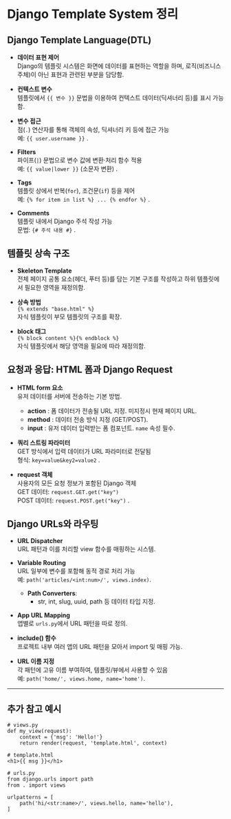 # Django Template System 정리

## Django Template Language(DTL)

- **데이터 표현 제어**  
  Django의 템플릿 시스템은 화면에 데이터를 표현하는 역할을 하며, 로직(비즈니스 주체)이 아닌 표현과 관련된 부분을 담당함.

- **컨텍스트 변수**  
  템플릿에서 `{{ 변수 }}` 문법을 이용하여 컨텍스트 데이터(딕셔너리 등)를 표시 가능함.

- **변수 접근**  
  점(`.`) 연산자를 통해 객체의 속성, 딕셔너리 키 등에 접근 가능  
  예: `{{ user.username }}` .

- **Filters**  
  파이프(`|`) 문법으로 변수 값에 변환·처리 함수 적용  
  예: `{{ value|lower }}` (소문자 변환) .

- **Tags**  
  템플릿 상에서 반복(`for`), 조건문(`if`) 등을 제어  
  예: `{% for item in list %} ... {% endfor %}` .

- **Comments**  
  템플릿 내에서 Django 주석 작성 가능  
  문법: `{# 주석 내용 #}` .

## 템플릿 상속 구조

- **Skeleton Template**  
  전체 페이지 공통 요소(헤더, 푸터 등)를 담는 기본 구조를 작성하고 하위 템플릿에서 필요한 영역을 재정의함.

- **상속 방법**  
  `{% extends "base.html" %}`  
  자식 템플릿이 부모 템플릿의 구조를 확장.

- **block 태그**  
  `{% block content %}{% endblock %}`  
  자식 템플릿에서 해당 영역을 필요에 따라 재정의함.

## 요청과 응답: HTML 폼과 Django Request

- **HTML form 요소**  
  유저 데이터를 서버에 전송하는 기본 방법.

    - **action** : 폼 데이터가 전송될 URL 지정. 미지정시 현재 페이지 URL.
    - **method** : 데이터 전송 방식 지정 (GET/POST).
    - **input** : 유저 데이터 입력받는 폼 컴포넌트. `name` 속성 필수.

- **쿼리 스트링 파라미터**  
  GET 방식에서 입력 데이터가 URL 파라미터로 전달됨  
  형식: `key=value&key2=value2` .

- **request 객체**  
  사용자의 모든 요청 정보가 포함된 Django 객체  
  GET 데이터: `request.GET.get("key")`  
  POST 데이터: `request.POST.get("key")` .

## Django URLs와 라우팅

- **URL Dispatcher**  
  URL 패턴과 이를 처리할 view 함수를 매핑하는 시스템.

- **Variable Routing**  
  URL 일부에 변수를 포함해 동적 경로 처리 가능  
  예: `path('articles/<int:num>/', views.index)`.

    - **Path Converters**:  
      - str, int, slug, uuid, path 등 데이터 타입 지정.

- **App URL Mapping**  
  앱별로 `urls.py`에서 URL 패턴을 따로 정의.

- **include() 함수**  
  프로젝트 내부 여러 앱의 URL 패턴을 모아서 import 및 매핑 가능.

- **URL 이름 지정**  
  각 패턴에 고유 이름 부여하여, 템플릿/뷰에서 사용할 수 있음  
  예: `path('home/', views.home, name='home')`.

***

## 추가 참고 예시

```django
# views.py
def my_view(request):
    context = {'msg': 'Hello!'}
    return render(request, 'template.html', context)

# template.html
<h1>{{ msg }}</h1>
```

```django
# urls.py
from django.urls import path
from . import views

urlpatterns = [
    path('hi/<str:name>/', views.hello, name='hello'),
]
```
